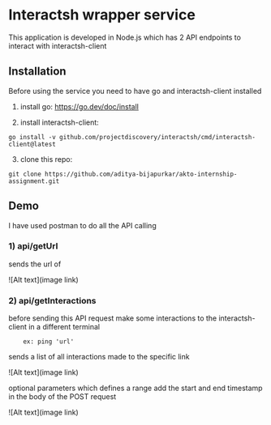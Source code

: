 # Interactsh wrapper service

This application is developed in Node.js which has 2 API endpoints to interact with interactsh-client


## Installation

Before using the service you need to have go and interactsh-client installed

1) install go:  https://go.dev/doc/install

2) install interactsh-client: 
```
go install -v github.com/projectdiscovery/interactsh/cmd/interactsh-client@latest
```
3) clone this repo: 
```
git clone https://github.com/aditya-bijapurkar/akto-internship-assignment.git
```


## Demo

I have used postman to do all the API calling

### 1) api/getUrl
sends the url of

![Alt text](image link)


### 2) api/getInteractions

before sending this API request make some interactions to the interactsh-client in a different terminal

``` 
    ex: ping 'url'
```

sends a list of all interactions made to the specific link

![Alt text](image link)

optional parameters which defines a range 
add the start and end timestamp in the body of the POST request

![Alt text](image link)
